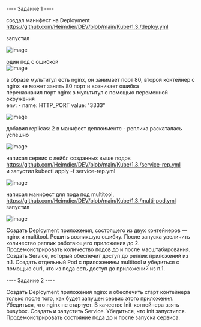 ---- Задание 1 ----   

создал манифест на Deployment https://github.com/Heimdier/DEV/blob/main/Kube/1.3./deploy.yml

запустил   

![image](https://github.com/user-attachments/assets/909f66bb-8e1f-45e0-ab15-7f33e8ab51dd)

один под с ошибкой    
![image](https://github.com/user-attachments/assets/5a8ff165-b35e-4d4b-8eb0-335b363132c4)

в образе мультитул есть nginx, он занимает порт 80, второй контейнер с nginx не может занять 80 порт и возникает ошибка    
переназначил порт nginx в мультитул с помощью переменной окружения     
        env:
        - name: HTTP_PORT
          value: "3333"

![image](https://github.com/user-attachments/assets/046d84d5-8617-4cbe-867f-0523a41e521f)

добавил   replicas: 2  в манифест деплоиментс - реплика раскаталась успешно

![image](https://github.com/user-attachments/assets/16a31df5-b44d-4760-9dc9-a546d9b02ea1)

написал сервис с лейбл созданных выше подов   https://github.com/Heimdier/DEV/blob/main/Kube/1.3./service-rep.yml   
и запустил kubectl apply -f service-rep.yml  

![image](https://github.com/user-attachments/assets/a6e6c502-bd56-42ef-bb1b-f09def08eaff)

написал манифест для пода под multitool, https://github.com/Heimdier/DEV/blob/main/Kube/1.3./multi-pod.yml  
запустил

![image](https://github.com/user-attachments/assets/d1758b1a-2ae9-4028-ac7c-3c39d70f5647)





Создать Deployment приложения, состоящего из двух контейнеров — nginx и multitool. Решить возникшую ошибку.
После запуска увеличить количество реплик работающего приложения до 2.
Продемонстрировать количество подов до и после масштабирования.
Создать Service, который обеспечит доступ до реплик приложений из п.1.
Создать отдельный Pod с приложением multitool и убедиться с помощью curl, что из пода есть доступ до приложений из п.1.




---- Задание 2 ----


Создать Deployment приложения nginx и обеспечить старт контейнера только после того, как будет запущен сервис этого приложения.
Убедиться, что nginx не стартует. В качестве Init-контейнера взять busybox.
Создать и запустить Service. Убедиться, что Init запустился.
Продемонстрировать состояние пода до и после запуска сервиса.

